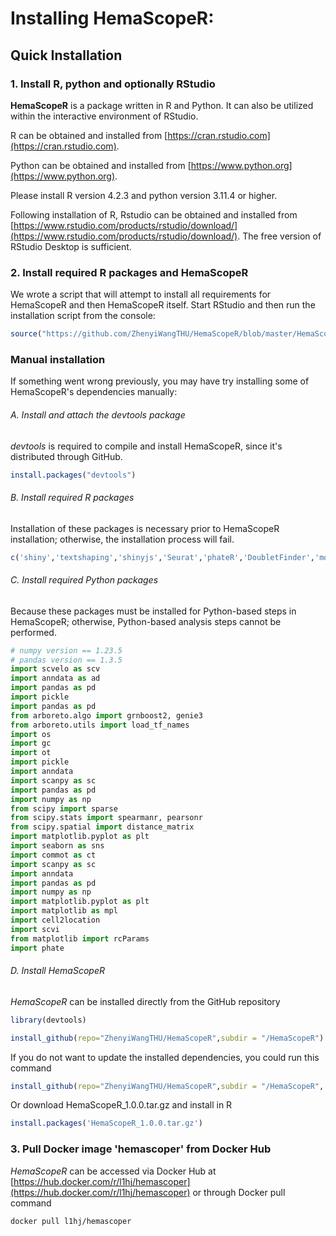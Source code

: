 # Installing HemaScopeR:

## Quick Installation

### 1. Install R, python and optionally RStudio

**HemaScopeR** is a package written in R and Python. It can also be utilized within the interactive environment of RStudio.

R can be obtained and installed from [https://cran.rstudio.com](https://cran.rstudio.com).

Python can be obtained and installed from [https://www.python.org](https://www.python.org).

Please install R version 4.2.3 and python version 3.11.4 or higher.

Following installation of R, Rstudio can be obtained and installed from [https://www.rstudio.com/products/rstudio/download/](https://www.rstudio.com/products/rstudio/download/). The free version of RStudio Desktop is sufficient.

### 2. Install required R packages and HemaScopeR

We wrote a script that will attempt to install all requirements for HemaScopeR and then HemaScopeR itself. Start RStudio and then run the installation script from the console:

```R
source("https://github.com/ZhenyiWangTHU/HemaScopeR/blob/master/HemaScopeR-install.R")
```

### Manual installation

If something went wrong previously, you may have try installing some of HemaScopeR's dependencies manually:

###### A. Install and attach the *devtools* package

*devtools* is required to compile and install HemaScopeR, since it's distributed through GitHub.

```R
install.packages("devtools")
```
     
###### B. Install required R packages

Installation of these packages is necessary prior to HemaScopeR installation; otherwise, the installation process will fail.

```R
c('shiny','textshaping','shinyjs','Seurat','phateR','DoubletFinder','monocle','slingshot','GSVA','limma','plyr','dplyr','org.Mm.eg.db','org.Hs.eg.db','CellChat','velocyto.R','SeuratWrappers','stringr','scran','ggpubr','viridis','pheatmap','parallel','reticulate','SCENIC','feather','AUCell','RcisTarget','Matrix','foreach','doParallel','clusterProfiler','OpenXGR','RColorBrewer','Rfast2','SeuratDisk','abcCellmap','biomaRt','copykat','gelnet','ggplot2','parallelDist','patchwork','markdown')
```

###### C. Install required Python packages

Because these packages must be installed for Python-based steps in HemaScopeR; otherwise, Python-based analysis steps cannot be performed.

```Python
# numpy version == 1.23.5
# pandas version == 1.3.5
import scvelo as scv
import anndata as ad
import pandas as pd
import pickle
import pandas as pd
from arboreto.algo import grnboost2, genie3
from arboreto.utils import load_tf_names
import os
import gc
import ot
import pickle
import anndata
import scanpy as sc
import pandas as pd
import numpy as np
from scipy import sparse
from scipy.stats import spearmanr, pearsonr
from scipy.spatial import distance_matrix
import matplotlib.pyplot as plt
import seaborn as sns
import commot as ct
import scanpy as sc
import anndata
import pandas as pd
import numpy as np
import matplotlib.pyplot as plt
import matplotlib as mpl
import cell2location
import scvi
from matplotlib import rcParams
import phate
```
     
###### D. Install HemaScopeR

*HemaScopeR* can be installed directly from the GitHub repository

```R
library(devtools)
```  

```R
install_github(repo="ZhenyiWangTHU/HemaScopeR",subdir = "/HemaScopeR")
```

If you do not want to update the installed dependencies, you could run this command

```R
install_github(repo="ZhenyiWangTHU/HemaScopeR",subdir = "/HemaScopeR", dep = FALSE)
```

Or download HemaScopeR_1.0.0.tar.gz and install in R

```R
install.packages('HemaScopeR_1.0.0.tar.gz')
```

### 3. Pull Docker image 'hemascoper' from Docker Hub

*HemaScopeR* can be accessed via Docker Hub at [https://hub.docker.com/r/l1hj/hemascoper](https://hub.docker.com/r/l1hj/hemascoper) or through Docker pull command 

```shell
docker pull l1hj/hemascoper
```
